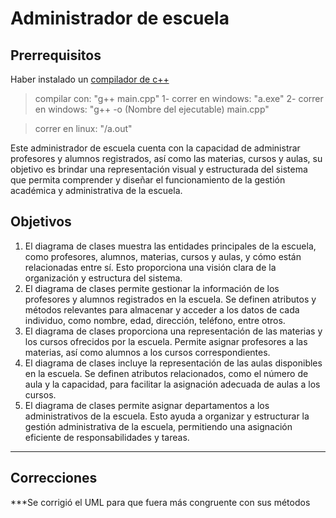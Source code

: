 # Administrador de escuela
## Prerrequisitos
Haber instalado un [compilador de c++](https://sourceforge.net/projects/mingw/files/latest/download)

>compilar con: "g++ main.cpp"
>1- correr en windows: "a.exe"
> 2- correr en windows: "g++ -o (Nombre del ejecutable) main.cpp"

>correr en linux: "/a.out"

Este administrador de escuela cuenta con la capacidad de administrar profesores y alumnos registrados, así como las materias, cursos y aulas, su objetivo es brindar una representación visual y estructurada del sistema que permita comprender y diseñar el funcionamiento de la gestión académica y administrativa de la escuela.

## Objetivos

 1. El diagrama de clases muestra las entidades principales de la escuela, como profesores, alumnos, materias, cursos y aulas, y cómo están relacionadas entre sí. Esto proporciona una visión clara de la organización y estructura del sistema.
 2. El diagrama de clases permite gestionar la información de los profesores y alumnos registrados en la escuela. Se definen atributos y métodos relevantes para almacenar y acceder a los datos de cada individuo, como nombre, edad, dirección, teléfono, entre otros.
 3. El diagrama de clases proporciona una representación de las materias y los cursos ofrecidos por la escuela. Permite asignar profesores a las materias, así como alumnos a los cursos correspondientes.
 4. El diagrama de clases incluye la representación de las aulas disponibles en la escuela. Se definen atributos relacionados, como el número de aula y la capacidad, para facilitar la asignación adecuada de aulas a los cursos.
 5. El diagrama de clases permite asignar departamentos a los administrativos de la escuela. Esto ayuda a organizar y estructurar la gestión administrativa de la escuela, permitiendo una asignación eficiente de responsabilidades y tareas.

***

## Correcciones

***Se corrigió el UML para que fuera más congruente con sus métodos

